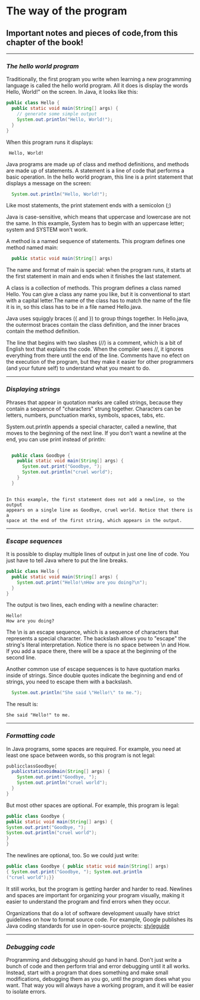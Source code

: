 # The way of the program 
## Important notes and pieces of code,from this chapter of the book!

___
### *The hello world program*

Traditionally, the first program you write when learning a new programming
language is called the hello world program. All it does is display the words
Hello, World!" on the screen. In Java, it looks like this:

```java
public class Hello {
  public static void main(String[] args) {
    // generate some simple output
    System.out.println("Hello, World!");
  }
}
```

When this program runs it displays:

     Hello, World!

Java programs are made up of class and method definitions, and methods are
made up of statements. A statement is a line of code that performs a basic
operation. In the hello world program, this line is a print statement that
displays a message on the screen:

```java
  System.out.println("Hello, World!");
```

Like most statements, the print statement ends with a
semicolon (;)

Java is case-sensitive, which means that uppercase and lowercase are not the
same. In this example, System has to begin with an uppercase letter; system
and SYSTEM won't work.

A method is a named sequence of statements. This program defines one
method named main:

```java
  public static void main(String[] args)
```

The name and format of main is special: when the program runs, it starts at
the first statement in main and ends when it finishes the last statement.

A class is a collection of methods. This program defines a class named Hello.
You can give a class any name you like, but it is conventional to start with a
capital letter.The name of the class has to match the name of the file it is in,
so this class has to be in a file named Hello.java.

Java uses squiggly braces ({ and }) to group things together. In Hello.java,
the outermost braces contain the class definition, and the inner braces contain
the method definition.

The line that begins with two slashes (//) is a comment, which is a bit of
English text that explains the code. When the compiler sees //, it ignores
everything from there until the end of the line. Comments have no efect on
the execution of the program, but they make it easier for other programmers
(and your future self) to understand what you meant to do.

___
### *Displaying strings*

Phrases that appear in quotation marks are called strings, because they contain
a sequence of "characters" strung together. Characters can be letters,
numbers, punctuation marks, symbols, spaces, tabs, etc.

System.out.println appends a special character, called a newline, that
moves to the beginning of the next line. If you don't want a newline at the
end, you can use print instead of println:

```java

  public class Goodbye {
    public static void main(String[] args) {
      System.out.print("Goodbye, ");
      System.out.println("cruel world");
    }
  }
  
```
    In this example, the first statement does not add a newline, so the output
    appears on a single line as Goodbye, cruel world. Notice that there is a
    space at the end of the first string, which appears in the output.
___
### *Escape sequences*   

It is possible to display multiple lines of output in just one line of code. You
just have to tell Java where to put the line breaks.

```java
public class Hello {
  public static void main(String[] args) {
    System.out.print("Hello!\nHow are you doing?\n");
  }
}
```

The output is two lines, each ending with a newline character:

    Hello!
    How are you doing?

The \n is an escape sequence, which is a sequence of characters that represents a special character. 
The backslash allows you to "escape" the string's
literal interpretation. Notice there is no space between \n and How. If you add
a space there, there will be a space at the beginning of the second line.

Another common use of escape sequences is to have quotation marks inside
of strings. Since double quotes indicate the beginning and end of strings, you
need to escape them with a backslash.

```java
  System.out.println("She said \"Hello!\" to me.");
```

The result is:

    She said "Hello!" to me.
    
___
### *Formatting code*

In Java programs, some spaces are required. For example, you need at least
one space between words, so this program is not legal:

```java
publicclassGoodbye{
  publicstaticvoidmain(String[] args) {
    System.out.print("Goodbye, ");
    System.out.println("cruel world");
  }
}
```
But most other spaces are optional. For example, this program is legal:

```java
public class Goodbye {
public static void main(String[] args) {
System.out.print("Goodbye, ");
System.out.println("cruel world");
}
}
```

The newlines are optional, too. So we could just write:

```java
public class Goodbye { public static void main(String[] args)
{ System.out.print("Goodbye, "); System.out.println
("cruel world");}}
```

It still works, but the program is getting harder and harder to read. Newlines
and spaces are important for organizing your program visually, making it easier
to understand the program and find errors when they occur.

Organizations that do a lot of software development usually have strict guidelines 
on how to format source code. For example, Google publishes its Java
coding standards for use in open-source projects: [styleguide](https://google.github.io/styleguide/javaguide.html)

___
### *Debugging code*

Programming and debugging should go hand in hand. Don't just write a bunch
of code and then perform trial and error debugging until it all works. Instead,
start with a program that does something and make small modifications, debugging 
them as you go, until the program does what you want. That way
you will always have a working program, and it will be easier to isolate errors.


